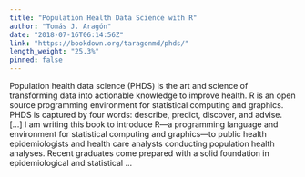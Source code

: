 ```yaml
---
title: "Population Health Data Science with R"
author: "Tomás J. Aragón"
date: "2018-07-16T06:14:56Z"
link: "https://bookdown.org/taragonmd/phds/"
length_weight: "25.3%"
pinned: false
---
```


Population health data science (PHDS) is the art and science of transforming data into actionable knowledge to improve health. R is an open source programming environment for statistical computing and graphics. PHDS is captured by four words: describe, predict, discover, and advise. [...] I am writing this book to introduce R—a programming language and environment for statistical computing and graphics—to public health epidemiologists and health care analysts conducting population health analyses. Recent graduates come prepared with a solid foundation in epidemiological and statistical ...
